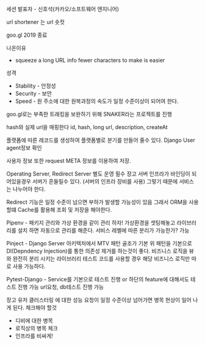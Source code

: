 세션 발표자 -  신호석(카카오/소프트웨어 엔지니어)

url shortener 는 url 숏컷

goo.gl 2019 종료

나온이유
* squeeze a long URL info fewer characters to make is easier

성격
* Stability - 안정성
* Security - 보안
* Speed - 원 주소에 대한 원복과정의 속도가 일정 수준이상이 되어여 한다.

goo.gl로는 부족한 트래킹을 보완하기 위해 SNAKER라는 프로젝트를 진행

hash와 실제 url을 매핑한다
id, hash, long url, description, createAt

플랫폼에 따른 레코드를 생성하여 플랫폼별로 분기를 만들어 줄수 있다.
Django User agent정보 확인

사용자 정보 또한 request META 정보를 이용하여 저장.

Operating Server, Redirect Server 별도 운영 필수
장고 서버 인프라가 바인딩이 되어있을경우 서버가 흔들릴수 있다. (서버의 인프라 장비를 사용)
그렇기 때문에 서비스는 나누어야 한다.

Redirect 기능은 일정 수준이 넘으면 부하가 발생할 가능성이 있음
그래서 ORM을 사용할떄 Cache를 활용해 조회 및 저장을 해야한다.

Pipenv - 패키지 관리와 가상 환경을 같이 관리 하자!
가상환경을 셋팅해놓고 라이브러리를 설치 하면 자동으로 관리를 해준다.
서비스 레벨에 따른 분리가 가능한가? 가능

Pinject - Django Server 아키텍처에서 MTV 패턴 골조가 기본
위 패턴을 기본으로 DI(Depndency Injection)를 통한 의존성 제거를 하는것이 좋다.
비즈니스 로직을 뷰와 완전히 분리 시키는 라이브러리
테스트 코드를 사용할 경우 해당 비즈니스 로직만 따로 사용 가능하다.

Pytest-Django - Service를 기본으로 테스트 진행 or 하단의 feature에 대해서도 테스트 진행 가능
url요청, db테스트 진행 가능

장고 유저 클러스터링 에 대한 성능
요청이 일정 수준이상 넘어가면 병목 현상이 일어 나게 된다.
체크해야 할것
- 디비에 대한 병목
- 로직상의 병목 체크
- 인프라를 비싸게!
